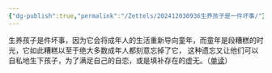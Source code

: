 ```yaml
---
{"dg-publish":true,"permalink":"/Zettels/202412030936生养孩子是一件坏事/"}
---
```



生养孩子是件坏事，因为它会将成年人的生活重新导向童年，而童年是段糟糕的时光，它如此糟糕以至于绝大多数成年人都刻意忘掉了它， 这种遗忘又让他们可以自私地生下孩子，为了满足自己的自恋，或是填补存在的虚无。（[单读](https://mp.weixin.qq.com/s?src=11&timestamp=1733189931&ver=5665&signature=fPcOlFckMDCBHMivhIdbrVRVspm8pgQa3*Gml6XQ5wCIIx-AJ-0c-RVl24SBRecrEX6-cmlLAbowZg3iBIns3kpMlqLw8FLSJXnQF0eBmW27QhVwtN1lmqoBrCTAwvKf&new=1)）
